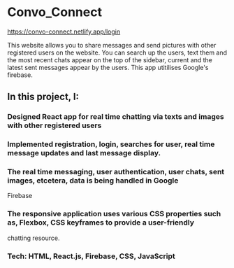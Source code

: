 # Convo_Connect
https://convo-connect.netlify.app/login

This website allows you to share messages and send pictures with other registered users on the website. You can search up the users, text them and the most recent chats appear on the top of the sidebar, current and the latest sent messages appear by the users. This app utitilises Google's firebase. 

## In this project, I:

### Designed React app for real time chatting via texts and images with other registered users

### Implemented registration, login, searches for user, real time message updates and last message display.

### The real time messaging, user authentication, user chats, sent images, etcetera, data is being handled in Google
Firebase

### The responsive application uses various CSS properties such as, Flexbox, CSS keyframes to provide a user-friendly
chatting resource.

### Tech: HTML, React.js, Firebase, CSS, JavaScript

